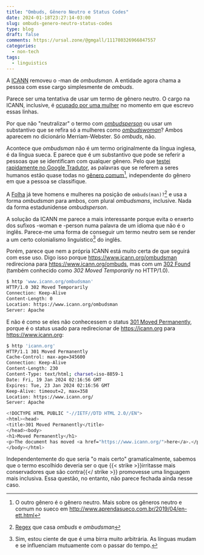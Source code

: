 ```yaml
---
title: "Ombuds, Gênero Neutro e Status Codes"
date: 2024-01-18T23:27:14-03:00
slug: ombuds-genero-neutro-status-codes
type: blog
draft: false
comments: https://ursal.zone/@gmgall/111780326966847557
categories:
  - non-tech
tags:
  - linguistics
---
```

A [ICANN](https://en.wikipedia.org/wiki/ICANN) removeu o -man de *ombudsman*. A entidade agora chama a pessoa com esse cargo simplesmente de *ombuds*.

Parece ser uma tentativa de usar um termo de gênero neutro. O cargo na ICANN, inclusive, é [ocupado por uma mulher](https://www.icann.org/resources/pages/about-2012-02-25-en) no momento em que escrevo essas linhas.

Por que não "neutralizar" o termo com [*ombudsperson*](https://www.merriam-webster.com/dictionary/ombudsperson) ou usar um substantivo que se refira só a mulheres como [*ombudswoman*](https://www.merriam-webster.com/dictionary/ombudswoman)? Ambos aparecem no dicionário Merriam-Webster. Só *ombuds*, não.

Acontece que *ombudsman* não é um termo originalmente da língua inglesa, é da língua sueca. E parece que é um substantivo que pode se referir a pessoas que se identificam com qualquer gênero. Pelo que [testei rapidamente no Google Tradutor](https://translate.google.com.br/?sl=pt&tl=sv&text=um%20professor%0Auma%20professora%0A%0Aum%20m%C3%A9dico%0Auma%20m%C3%A9dica%0A%0Aum%20escultor%0Auma%20escultora%0A%0Aum%20artista%0Auma%20artista&op=translate), as palavras que se referem a seres humanos estão quase todas no [gênero comum](https://pt.wikipedia.org/wiki/L%C3%ADngua_sueca#2._Dois_g%C3%A9neros:_comum_e_neutro)[^2], independente do gênero em que a pessoa se classifique.

A [Folha](https://www1.folha.uol.com.br/ombudsman/2018/01/1789462-nome-da-funcao-e-comum-aos-dois-generos.shtml) já teve homens e mulheres na posição de `ombuds(man)?`[^1] e usa a forma *ombudsman* para ambos, com plural *ombudsmans*, inclusive. Nada da forma estadunidense *ombudsperson*.

A solução da ICANN me parece a mais interessante porque evita o enxerto dos sufixos -woman e -person numa palavra de um idioma que não é o inglês. Parece-me uma forma de conseguir um termo neutro sem se render a um certo colonialismo linguístico[^3] do inglês.

Porém, parece que nem a própria ICANN está muito certa de que seguirá com esse uso. Digo isso porque https://www.icann.org/ombudsman redireciona para https://www.icann.org/ombuds, mas com um [302 Found](https://developer.mozilla.org/en-US/docs/Web/HTTP/Status/302) (também conhecido como *302 Moved Temporarily* no HTTP/1.0).

```bash
$ http 'www.icann.org/ombudsman'
HTTP/1.0 302 Moved Temporarily
Connection: Keep-Alive
Content-Length: 0
Location: https://www.icann.org/ombudsman
Server: Apache
```

E não é como se eles não conhecessem o status [301 Moved Permanently](https://developer.mozilla.org/en-US/docs/Web/HTTP/Status/301), porque é o status usado para redirecionar de https://icann.org para https://www.icann.org:

```bash
$ http 'icann.org'
HTTP/1.1 301 Moved Permanently
Cache-Control: max-age=345600
Connection: Keep-Alive
Content-Length: 230
Content-Type: text/html; charset=iso-8859-1
Date: Fri, 19 Jan 2024 02:16:56 GMT
Expires: Tue, 23 Jan 2024 02:16:56 GMT
Keep-Alive: timeout=2, max=358
Location: https://www.icann.org/
Server: Apache

<!DOCTYPE HTML PUBLIC "-//IETF//DTD HTML 2.0//EN">
<html><head>
<title>301 Moved Permanently</title>
</head><body>
<h1>Moved Permanently</h1>
<p>The document has moved <a href="https://www.icann.org/">here</a>.</p>
</body></html>
```

Independentemente do que seria "o mais certo" gramaticalmente, sabemos que o termo escolhido deveria ser o que {{< strike >}}irritasse mais conservadores que são contra{{</ strike >}} promovesse uma linguagem mais inclusiva. Essa questão, no entanto, não parece fechada ainda nesse caso.

[^1]: [Regex](https://aurelio.net/regex/) que casa *ombuds* e *ombudsman*
[^2]: O outro gênero é o gênero neutro. Mais sobre os gêneros neutro e comum no sueco em http://www.aprendasueco.com.br/2019/04/en-ett.html
[^3]: Sim, estou ciente de que é uma birra muito arbitrária. As línguas mudam e se influenciam mutuamente com o passar do tempo.
